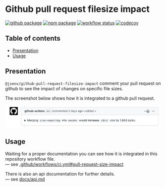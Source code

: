 # Github pull request filesize impact

[![github package](https://img.shields.io/github/package-json/v/jsenv/jsenv-github-pull-request-filesize-impact.svg?label=package&logo=github)](https://github.com/jsenv/jsenv-github-pull-request-filesize-impact/packages)
[![npm package](https://img.shields.io/npm/v/@jsenv/github-pull-request-filesize-impact.svg?logo=npm&label=package)](https://www.npmjs.com/package/@jsenv/github-pull-request-filesize-impact)
[![workflow status](https://github.com/jsenv/jsenv-github-pull-request-filesize-impact/workflows/ci/badge.svg)](https://github.com/jsenv/jsenv-github-pull-request-filesize-impact/actions?workflow=ci)
[![codecov](https://codecov.io/gh/jsenv/jsenv-github-pull-request-filesize-impact/branch/master/graph/badge.svg)](https://codecov.io/gh/jsenv/jsenv-github-pull-request-filesize-impact)

## Table of contents

- [Presentation](#Presentation)
- [Usage](#Usage)

## Presentation

`@jsenv/github-pull-request-filesize-impact` comment your pull request on github to see the impact of changes on specific file sizes.

The screenshot below shows how it is integrated to a github pull request.

![screenshot of pull request comment](./docs/screenshot-of-pull-request-comment.png)

## Usage

Waiting for a proper documentation you can see how it is integrated in this repository workflow file.<br />
— see [.github/workflows/ci.yml#pull-request-size-impact](https://github.com/jsenv/jsenv-github-pull-request-filesize-impact/blob/6edbd6f7b32d10f674140c45d14946765955598f/.github/workflows/ci.yml#L39)

There is also an api documentation for further details.<br />
— see [docs/api.md](./docs/api.md)
